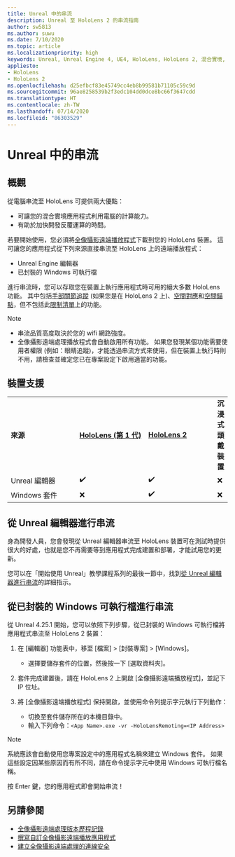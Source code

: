 ```yaml
---
title: Unreal 中的串流
description: Unreal 至 HoloLens 2 的串流指南
author: sw5813
ms.author: suwu
ms.date: 7/10/2020
ms.topic: article
ms.localizationpriority: high
keywords: Unreal, Unreal Engine 4, UE4, HoloLens, HoloLens 2, 混合實境, 串流, 電腦, 全像攝影應用程式遠端處理, 全像攝影遠端播放程式, 文件
appliesto:
- HoloLens
- HoloLens 2
ms.openlocfilehash: d25efbcf83e45749cc4eb8b99581b71105c59c9d
ms.sourcegitcommit: 96ae8258539b2f3edc104dd0dce8bc66f3647cdd
ms.translationtype: HT
ms.contentlocale: zh-TW
ms.lasthandoff: 07/14/2020
ms.locfileid: "86303529"
---
```

# <a name="streaming-in-unreal"></a>Unreal 中的串流

## <a name="overview"></a>概觀
從電腦串流至 HoloLens 可提供兩大優點： 
* 可讓您的混合實境應用程式利用電腦的計算能力。 
* 有助於加快開發反覆運算的時間。 

若要開始使用，您必須將[全像攝影遠端播放程式](holographic-remoting-player.md)下載到您的 HoloLens 裝置。 這可讓您的應用程式從下列來源直接串流至 HoloLens 上的遠端播放程式：

* Unreal Engine 編輯器
* 已封裝的 Windows 可執行檔 

進行串流時，您可以存取您在裝置上執行應用程式時可用的絕大多數 HoloLens 功能。 其中包括[手部關節追蹤](unreal-hand-tracking.md) (如果您是在 HoloLens 2 上)、[空間對應](unreal-spatial-mapping.md)和[空間錨點](unreal-spatial-anchors.md)，但不包括此[限制清單](holographic-remoting-troubleshooting.md)上的功能。 

> [!NOTE]
> * 串流品質高度取決於您的 wifi 網路強度。
> * 全像攝影遠端處理播放程式會自動啟用所有功能。 如果您發現某個功能需要使用者權限 (例如：眼睛追蹤)，才能透過串流方式來使用，但在裝置上執行時則不用，請檢查並確定您已在專案設定下啟用適當的功能。

## <a name="device-support"></a>裝置支援

<table>
    <colgroup>
    <col width="33%" />
    <col width="33%" />
    <col width="33%" />
    </colgroup>
    <tr>
        <td><strong>來源</strong></td>
        <td><a href="https://docs.microsoft.com/hololens/hololens1-hardware"><strong>HoloLens (第 1 代)</strong></a></td>
        <td><a href="https://www.microsoft.com/hololens/hardware"><strong>HoloLens 2</strong></a></td>
        <td><strong>沉浸式頭戴裝置</strong></td>
    </tr>
     <tr>
        <td>Unreal 編輯器</td>
        <td>✔️</td>
        <td>✔️</td>
        <td>❌</td>
    </tr>
    <tr>
        <td>Windows 套件</td>
        <td>❌</td>
        <td>✔️</td>
        <td>❌</td>
    </tr>

</table>

## <a name="streaming-from-the-unreal-editor"></a>從 Unreal 編輯器進行串流

身為開發人員，您會發現從 Unreal 編輯器串流至 HoloLens 裝置可在測試時提供很大的好處，也就是您不再需要等到應用程式完成建置和部署，才能試用您的更新。

您可以在「開始使用 Unreal」教學課程系列的最後一節中，找到[從 Unreal 編輯器進行串流](unreal-uxt-ch6.md#device-only-streaming)的詳細指示。

## <a name="streaming-from-a-packaged-windows-executable"></a>從已封裝的 Windows 可執行檔進行串流

從 Unreal 4.25.1 開始，您可以依照下列步驟，從已封裝的 Windows 可執行檔將應用程式串流至 HoloLens 2 裝置： 

1. 在 [編輯器] 功能表中，移至 [檔案] > [封裝專案] > [Windows]。 
    * 選擇要儲存套件的位置，然後按一下 [選取資料夾]。

2. 套件完成建置後，請在 HoloLens 2 上開啟 [全像攝影遠端播放程式]，並記下 IP 位址。 
3. 將 [全像攝影遠端播放程式] 保持開啟，並使用命令列提示字元執行下列動作： 
    * 切換至套件儲存所在的本機目錄中。
    * 輸入下列命令：```<App Name>.exe -vr -HoloLensRemoting=<IP Address>```

> [!NOTE]
> 系統應該會自動使用您專案設定中的應用程式名稱來建立 Windows 套件。 如果這些設定因某些原因而有所不同，請在命令提示字元中使用 Windows 可執行檔名稱。

按 Enter 鍵，您的應用程式即會開始串流！

## <a name="see-also"></a>另請參閱
* [全像攝影遠端處理版本歷程記錄](holographic-remoting-version-history.md)
* [撰寫自訂全像攝影遠端播放應用程式](holographic-remoting-create-player.md)
* [建立全像攝影遠端處理的連線安全](holographic-remoting-secure-connection.md)

